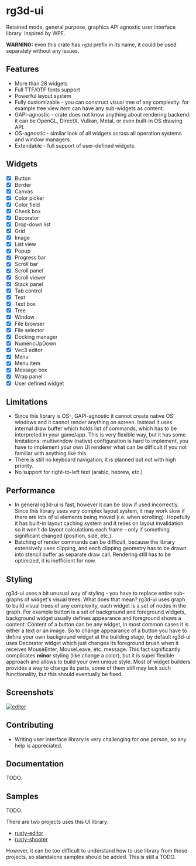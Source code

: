 # rg3d-ui

Retained mode, general purpose, graphics API agnostic user interface library. Inspired by WPF.

**WARNING:** even this crate has `rg3d` prefix in its name, it could be used separately without any issues.

## Features

- More than 28 widgets
- Full TTF/OTF fonts support
- Powerful layout system
- Fully customizable - you can construct visual tree of any complexity: for example tree view item can have any sub-widgets as content.
- GAPI-agnostic - crate does not know anything about rendering backend: it can be OpenGL, DirectX, Vulkan, Metal, or even built-in OS drawing API.
- OS-agnostic - similar look of all widgets across all operation systems and window managers.
- Extendable - full support of user-defined widgets.

## Widgets
- [x] Button
- [x] Border
- [x] Canvas
- [x] Color picker
- [x] Color field
- [x] Check box
- [x] Decorator
- [x] Drop-down list
- [x] Grid
- [x] Image
- [x] List view
- [x] Popup
- [x] Progress bar
- [x] Scroll bar
- [x] Scroll panel
- [x] Scroll viewer
- [x] Stack panel
- [x] Tab control
- [x] Text
- [x] Text box
- [x] Tree
- [x] Window
- [x] File browser
- [x] File selector
- [x] Docking manager
- [x] NumericUpDown
- [x] Vec3 editor
- [x] Menu
- [x] Menu item
- [x] Message box
- [x] Wrap panel
- [x] User defined widget

## Limitations

- Since this library is OS-, GAPI-agnostic it cannot create native OS' windows and it cannot render anything on screen. Instead it uses internal draw buffer which holds list of commands, which has to be interpreted in your game/app. This is very flexible way, but it has some limitations: multiwindow (native) configuration is hard to implement, you have to implement your own UI renderer what can be difficult if you not familiar with anything like this.
- There is still no keyboard navigation, it is planned but not with high priority.
- No support for right-to-left text (arabic, hebrew, etc.)

## Performance

- In general rg3d-ui is fast, however it can be slow if used incorrectly. Since this library uses very complex layout system, it may work slow if there are lots of ui elements being moved (i.e. when scrolling). Hopefully it has built-in layout caching system and it relies on layout invalidation so it won't do layout calculations each frame - only if something significant changed (position, size, etc.).
- Batching of render commands can be difficult, because the library extensively uses clipping, and each clipping geometry has to be drawn into stencil buffer as separate draw call. Rendering still has to be optimized, it is inefficient for now.

## Styling

rg3d-ui uses a bit unusual way of styling - you have to replace entire sub-graphs of widget's visual trees. What does that mean? rg3d-ui uses graph to build visual trees of any complexity, each widget is a set of nodes in the graph. For example button is a set of background and foreground widgets, background widget usually defines appearance and foreground shows a content. Content of a button can be any widget, in most common cases it is either a text or an image. So to change appearance of a button you have to define your own background widget at the building stage, by default rg3d-ui uses Decorator widget which just changes its foreground brush when it receives MouseEnter, MouseLeave, etc. message. This fact significantly complicates **minor** styling (like change a color), but it is super flexible approach and allows to build your own unique style. Most of widget builders provides a way to change its parts, some of them still may lack such functionality, but this should eventually be fixed.

## Screenshots

[![editor](https://raw.githubusercontent.com/mrDIMAS/rusty-editor/master/screenshots/1.png)](https://github.com/mrDIMAS/rusty-editor/)

## Contributing

- Writing user interface library is very challenging for one person, so any help is appreciated.

## Documentation

TODO.

## Samples 

TODO.

There are two projects uses this UI library: 

- [rusty-editor](https://github.com/mrDIMAS/rusty-editor/)
- [rusty-shooter](https://github.com/mrDIMAS/rusty-shooter)

However, it can be too difficult to understand how to use library from those projects, so standalone samples should be added. This is still a TODO.